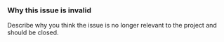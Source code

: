 ### Why this issue is invalid
Describe why you think the issue is no longer relevant to the project and should be closed.